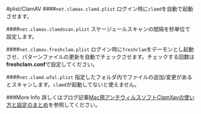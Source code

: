 #plist/ClamAV
####`net.clamav.clamd.plist`
ログイン時に`clamd`を自動で起動させます。

####`net.clamav.clamdscan.plist`
スケージュールスキャンの間隔を秒単位で設定します。

####`net.clamav.freshclam.plist` 
ログイン時に`freshclam`をデーモンとし起動させ、パターンファイルの更新を自動でチェックさせます。チェックする回数は**freshclam.conf**で設定してください。

####`net.clamd.wfol.plist`
指定したフォルダ内でファイルの追加/変更があるとスキャンします。`clamd`が起動してないと使えません。

###More Info
詳しくはブログ記事[Mac用アンチウィルスソフトClamXavの使い方と設定のまとめ](http://tukaikta.blog135.fc2.com/blog-entry-205.html)を参照してください。